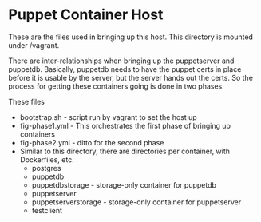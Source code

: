 # Puppet Container Host

These are the files used in bringing up this host.  This directory is mounted under /vagrant.

There are inter-relationships when bringing up the puppetserver and puppetdb.  Basically, puppetdb needs to have the puppet certs in place before it is usable by the server, but the server hands out the certs.  So the process for getting these containers going is done in two phases.

These files 

* bootstrap.sh - script run by vagrant to set the host up
* fig-phase1.yml - This orchestrates the first phase of bringing up containers
* fig-phase2.yml - ditto for the second phase
* Similar to this directory, there are directories per container, with Dockerfiles, etc.
  * postgres
  * puppetdb
  * puppetdbstorage - storage-only container for puppetdb
  * puppetserver
  * puppetserverstorage - storage-only container for puppetserver
  * testclient

